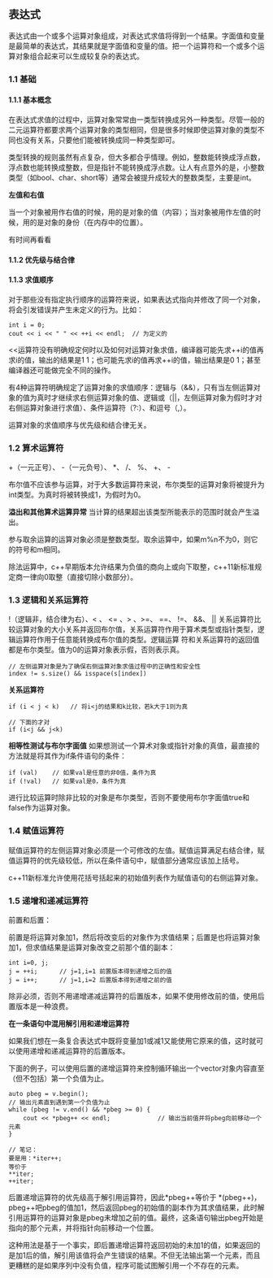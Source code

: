 ## 表达式
表达式由一个或多个运算对象组成，对表达式求值将得到一个结果。字面值和变量是最简单的表达式，其结果就是字面值和变量的值。把一个运算符和一个或多个运算对象组合起来可以生成较复杂的表达式。

### 1.1 基础
#### 1.1.1 基本概念
在表达式求值的过程中，运算对象常常由一类型转换成另外一种类型。尽管一般的二元运算符都要求两个运算对象的类型相同，但是很多时候即使运算对象的类型不同也没有关系，只要他们能被转换成同一种类型即可。

类型转换的规则虽然有点复杂，但大多都合乎情理。例如，整数能转换成浮点数，浮点数也能转换成整数，但是指针不能转换成浮点数。让人有点意外的是，小整数类型（如bool、char、short等）通常会被提升成较大的整数类型，主要是int。

**左值和右值**

当一个对象被用作右值的时候，用的是对象的值（内容）；当对象被用作左值的时候，用的是对象的身份（在内存中的位置）。

有时间再看看
#### 1.1.2 优先级与结合律

#### 1.1.3 求值顺序
对于那些没有指定执行顺序的运算符来说，如果表达式指向并修改了同一个对象，将会引发错误并产生未定义的行为。比如：
```
int i = 0;
cout << i << " " << ++i << endl;  // 为定义的
```
<<运算符没有明确规定何时以及如何对运算对象求值，编译器可能先求++i的值再求i的值，输出的结果是1 1；也可能先求i的值再求++i的值，输出结果是0 1；甚至编译器还可能做完全不同的操作。

有4种运算符明确规定了运算对象的求值顺序：逻辑与（&&），只有当左侧运算对象的值为真时才继续求右侧运算对象的值、逻辑或（||，左侧运算对象为假时才对右侧运算对象进行求值）、条件运算符（?:）、和逗号（,）。

运算对象的求值顺序与优先级和结合律无关。

### 1.2 算术运算符
+（一元正号）、 -（一元负号）、 *、 /、 %、 +、 -

布尔值不应该参与运算，对于大多数运算符来说，布尔类型的运算对象将被提升为int类型。为真时将被转换成1，为假时为0。

**溢出和其他算术运算异常**
当计算的结果超出该类型所能表示的范围时就会产生溢出。

参与取余运算的运算对象必须是整数类型。取余运算中，如果m%n不为0，则它的符号和m相同。

除法运算中，c++早期版本允许结果为负值的商向上或向下取整，c++11新标准规定商一律向0取整（直接切除小数部分）。

### 1.3 逻辑和关系运算符
!（逻辑非，结合律为右）、< 、 <= 、> 、>=、 ==、 !=、 &&、 ||
关系运算符比较运算对象的大小关系并返回布尔值，关系运算符作用于算术类型或指针类型，逻辑运算符作用于任意能转换成布尔值的类型。逻辑运算
符和关系运算符的返回值都是布尔类型。值为0的运算对象表示假，否则表示真。
```
// 左侧运算对象是为了确保右侧运算对象求值过程中的正确性和安全性
index != s.size() && isspace(s[index])
```
**关系运算符**
```
if (i < j < k)   // 将i<j的结果和k比较，若k大于1则为真

// 下面的才对
if (i<j && j<k)
```

**相等性测试与布尔字面值**
如果想测试一个算术对象或指针对象的真值，最直接的方法就是将其作为if条件语句的条件：
```
if (val)    // 如果val是任意的非0值，条件为真
if (!val)   // 如果val是0，条件为真
```

进行比较运算时除非比较的对象是布尔类型，否则不要使用布尔字面值true和false作为运算对象。

### 1.4 赋值运算符
赋值运算符的左侧运算对象必须是一个可修改的左值。赋值运算满足右结合律，赋值运算符的优先级较低，所以在条件语句中，赋值部分通常应该加上括号。

c++11新标准允许使用花括号括起来的初始值列表作为赋值语句的右侧运算对象。

### 1.5 递增和递减运算符
前置和后置：

前置是将运算对象加1，然后将改变后的对象作为求值结果；后置是也将运算对象加1，但求值结果是运算对象改变之前那个值的副本：
```
int i=0, j;
j = ++i;      // j=1,i=1 前置版本得到递增之后的值
j = i++;      // j=1,i=2 后置版本得到递增之前的值
```
除非必须，否则不用递增递减运算符的后置版本，如果不使用修改前的值，使用后置版本是一种浪费。

**在一条语句中混用解引用和递增运算符**

如果我们想在一条复合表达式中既将变量加1或减1又能使用它原来的值，这时就可以使用递增和递减运算符的后置版本。

下面的例子，可以使用后置的递增运算符来控制循环输出一个vector对象内容直至（但不包括）第一个负值为止。
```
auto pbeg = v.begin();
// 输出元素直到遇到第一个负值为止
while (pbeg != v.end() && *pbeg >= 0) {
    cout << *pbeg++ << endl;             // 输出当前值并将pbeg向前移动一个元素
}

// 笔记：
要是用：*iter++;
等价于
**iter;
++iter;
```
后置递增运算符的优先级高于解引用运算符，因此*pbeg++等价于 *(pbeg++)，pbeg++吧pbeg的值加1，然后返回pbeg的初始值的副本作为其求值结果，此时解引用运算符的运算对象是pbeg未增加之前的值。最终，这条语句输出pbeg开始是指向的那个元素，并将指针向前移动一个位置。

这种用法是基于一个事实，即后置递增运算符返回初始的未加1的值，如果返回的是加1后的值，解引用该值将会产生错误的结果。不但无法输出第一个元素，而且更糟糕的是如果序列中没有负值，程序可能试图解引用一个不存在的元素。


